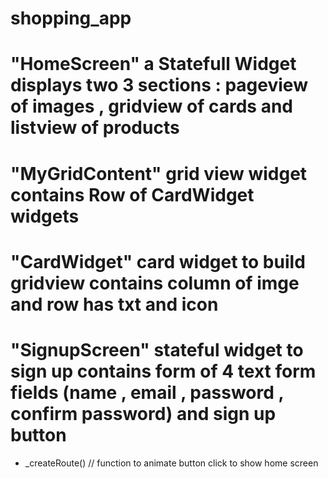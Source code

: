 


# shopping_app

# "HomeScreen"   a Statefull Widget displays two 3 sections : pageview of images , gridview of cards and listview of products

# "MyGridContent"  grid view widget contains Row of CardWidget widgets

# "CardWidget"  card widget to build gridview contains column of imge and row has txt and icon

# "SignupScreen" stateful widget to sign up contains form of 4 text form fields (name , email , password , confirm password) and sign up button
  -  _createRoute() // function to animate button click to show home screen

